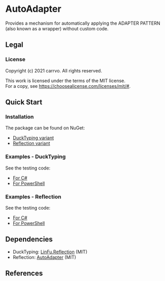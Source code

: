# AutoAdapter
Provides a mechanism for automatically applying
the ADAPTER PATTERN (also known as a wrapper)
without custom code.

## Legal
### License
Copyright (c) 2021 carrvo. All rights reserved.

This work is licensed under the terms of the MIT license.  
For a copy, see <https://choosealicense.com/licenses/mit/#>.

## Quick Start
### Installation
The package can be found on NuGet:
  - [DuckTyping variant](https://www.nuget.org/packages/AutoAdapter.DuckTyping/)
  - [Reflection variant](https://www.nuget.org/packages/AutoAdapter.Reflection/)

### Examples - DuckTyping
See the testing code:
  - [For C#](./AutoAdapter.DuckTyping.Tests/Convertable.cs)
  - [For PowerShell](./AutoAdapter.DuckTyping.PowerShell.Tests/AutoAdapter.DuckTyping.PowerShell.Tests.ps1xml)

### Examples - Reflection
See the testing code:
  - [For C#](./AutoAdapter.Reflection.Tests/Convertable.cs)
  - [For PowerShell](./AutoAdapter.Reflection.PowerShell.Tests/AutoAdapter.Reflection.PowerShell.Tests.ps1xml)

## Dependencies
  - DuckTyping: [LinFu.Reflection](https://www.nuget.org/packages/LinFu.Reflection/) (MIT)
  - Reflection: [AutoAdapter](https://github.com/PCOL/autoadapter) (MIT)

## References
